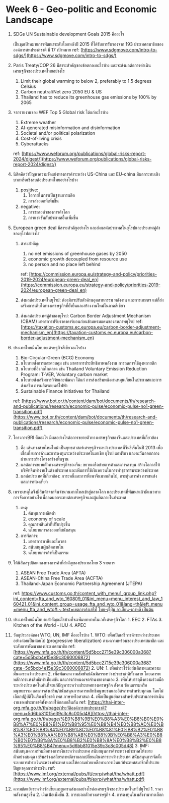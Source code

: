 # Week 6 - Geo-politic and Economic Landscape

1. SDGs UN Sustainable development Goals 2015 คืออะไร
    
    เป็นชุดเป้าหมายการพัฒนาระดับโลกหลังปี 2015 ที่ได้รับการรับรองจาก 193 ประเทศสมาชิกขององค์การสหประชาชาติ มี 17 เป้าหมาย
    ref: [https://www.sdgmove.com/intro-to-sdgs/](https://www.sdgmove.com/intro-to-sdgs/)
    
2. Paris Treaty/COP 26 มีสาระสำคัญของข้อตกลงอะไรบ้าง และจะส่งผลต่อการดำเนินเศรษฐกิจของประเทศไทยอย่างไร
    1. Limit their global warming to below 2, preferably to 1.5 degrees Celsius
    2. Carbon neutral/Net zero 2050 EU & US
    3. Thailand has to reduce its greenhouse gas emissions by 100% by 2065
3. จากรายงานของ WEF Top 5 Global risk ได้แก่อะไรบ้าง
    1. Extreme weather
    2. AI-generated misinformation and disinformation
    3. Societal and/or political polarization
    4. Cost-of-living crisis
    5. Cyberattacks
    
    ref: [https://www.weforum.org/publications/global-risks-report-2024/digest/](https://www.weforum.org/publications/global-risks-report-2024/digest/)
    
4. นิสิตคิดว่าปัญหาความขัดแย้งทางการค้าระหว่าง US-China และ EU-china มีผลกระทบเชิงบวกหรือเชิงลบต่อประเทศไทยอย่างไรบ้าง
    1. positive:
        1. โอกาสในการเป็นฐานการผลิต
        2. การส่งออกที่เพิ่มขึ้น
    2. negative:
        1. การชะลอตัวของการค้าโลก
        2. การแข่งขันกับประเทศอื่นเพิ่มขึ้น
5. European green deal มีสาระสำคัญอย่างไร และส่งผลต่อประเทศในยุโรปและประเทศคู่ค้าของยุโรปอย่างไร
    1. สาระสำคัญ:
        1. no net emissions of greenhouse gases by 2050
        2. economic growth decoupled from resource use
        3. no person and no place left behind
        
        ref: [https://commission.europa.eu/strategy-and-policy/priorities-2019-2024/european-green-deal_en](https://commission.europa.eu/strategy-and-policy/priorities-2019-2024/european-green-deal_en)
        
    2. ส่งผลต่อประเทศในยุโรป:
    ต้องมีกรปรับตัวด้านอุตสาหกรรม พลังงาน และการเกษตร แต่ก็ส่งเสริมการเติบโตทางเศรษฐกิจที่ยั่งยืนและสร้างงานใหม่ในภาคสีเขียว
    3. ส่งผลต่อประเทศคู่ค้าของยุโรป:
    Carbon Border Adjustment Mechanism (CBAM) มาตรการปรับราคาคาร์บอนก่อนข้ามพรมแดนของสหภาพยุโรป
    ref: [https://taxation-customs.ec.europa.eu/carbon-border-adjustment-mechanism_en](https://taxation-customs.ec.europa.eu/carbon-border-adjustment-mechanism_en)
6. ประเทศไทยมีนโยบายเศรษฐกิจสีเขียวอะไรบ้าง
    1. Bio-Circular-Green (BCG) Economy
    2.  นโยบายสั่งการและควบคุม เช่น มาตรการประสิทธิภาพพลังงาน การลดการใช้ถุงพลาสติก 
    3. นโยบายที่อิงกลไกตลาด เช่น Thailand Voluntary Emission Reduction Program: T-VER, Voluntary carbon market
    4. นโยบายส่งเสริมการวิจัยและพัฒนา ได้แก่ การส่งเสริมพลังงานหมุนเวียนในประเทศและการส่งเสริม การผลิตรถยนต์ไฟฟ้า
    5. Sustainable Finance Initiatives for Thailand
    
    ref: [https://www.bot.or.th/content/dam/bot/documents/th/research-and-publications/research/economic-pulse/economic-pulse-no1-green-transition.pdf](https://www.bot.or.th/content/dam/bot/documents/th/research-and-publications/research/economic-pulse/economic-pulse-no1-green-transition.pdf)
    
7. โครงการBRI คืออะไร มีผลอย่างไรต่อการขยายตัวทางเศรษฐกิจของจีนและประเทศที่เกี่ยวข้อง
    1. คือ เส้นทางสายไหมใหม่ เป็นยุทธศาสตร์เศรษฐกิจระหว่างประเทศที่จีนริเริ่มในปี 2013 เพื่อเชื่อมโยงการค้าและการลงทุนระหว่างประเทศในเอเชีย ยุโรป แอฟริกา และตะวันออกกลางผ่านการสร้างโครงสร้างพื้นฐาน
    2. ผลต่อการขยายตัวทางเศรษฐกิจของจีน:
    ขยายเครือข่ายการค้าและการลงทุน สร้างโอกาสให้บริษัทจีนทำงานในต่างประเทศ และเพิ่มการใช้เงินหยวนในการทำธุรกรรมระหว่างประเทศ
    3. ผลต่อประเทศที่เกี่ยวข้อง:
    ภาระหนี้และการพึ่งพาจีนมากเกินไป, กระตุ้นการค้า การขนส่ง และการท่องเที่ยว
8. เพราะเหตุใดจึงมีสินค้าจากจีนจำนวนมากไหลเข้าสู่ตลาดโลก และประเทศที่พัฒนาแล้วมีแนวทางการจัดการอย่างไรเพื่อลดผลกระทบต่อเศรษฐกิจและผู้ผลิตภายในประเทศ
    1. เหตุ:
        1. ต้นทุนการผลิตต่ำ
        2. economy of scale
        3. คุณภาพสินค้าที่ปรับปรุงขึ้น
        4. นโยบายการส่งออกที่สนับสนุน
    2. การจัดการ:
        1. มาตรการภาษีและโควตา
        2. สนับสนุนผู้ผลิตภายใน
        3. นโยบายการค้าที่เป็นธรรม
9. ให้นิสิตสรุปข้อตกลงทางการค้าที่สำคัญของประเทศไทย 3 รายการ
    1. ASEAN Free Trade Area (AFTA)
    2. ASEAN-China Free Trade Area (ACFTA)
    3. Thailand-Japan Economic Partnership Agreement (JTEPA)
    
    ref: [https://www.customs.go.th/content_with_menu1_group_link.php?ini_content=fta_and_wto_160809_01&ini_menu=menu_interest_and_law_160421_01&ini_content_group=usage_fta_and_wto_01&lang=th&left_menu=menu_fta_and_wto#:~:text=เขตการค้าเสรีที่,ไทย-ญี่ปุ่น อาเซียน-เกาหลี เป็นต้น](https://www.customs.go.th/content_with_menu1_group_link.php?ini_content=fta_and_wto_160809_01&ini_menu=menu_interest_and_law_160421_01&ini_content_group=usage_fta_and_wto_01&lang=th&left_menu=menu_fta_and_wto#:~:text=%E0%B9%80%E0%B8%82%E0%B8%95%E0%B8%81%E0%B8%B2%E0%B8%A3%E0%B8%84%E0%B9%89%E0%B8%B2%E0%B9%80%E0%B8%AA%E0%B8%A3%E0%B8%B5%E0%B8%97%E0%B8%B5%E0%B9%88,%E0%B9%84%E0%B8%97%E0%B8%A2%2D%E0%B8%8D%E0%B8%B5%E0%B9%88%E0%B8%9B%E0%B8%B8%E0%B9%88%E0%B8%99%20%E0%B8%AD%E0%B8%B2%E0%B9%80%E0%B8%8B%E0%B8%B5%E0%B8%A2%E0%B8%99%2D%E0%B9%80%E0%B8%81%E0%B8%B2%E0%B8%AB%E0%B8%A5%E0%B8%B5%20%E0%B9%80%E0%B8%9B%E0%B9%87%E0%B8%99%E0%B8%95%E0%B9%89%E0%B8%99)
    
10.  ประเทศไทยมีนโยบายสำคัญอะไรบ้างที่จะเพิ่มบทบาทในเวทีเศรษฐกิจโลก
    1. EEC
    2. FTAs
    3. Kitchen of the World - IUU
    4. APEC
11.  วัตถุประสงค์ของ WTO, UN, IMF คืออะไรบ้าง
    1. WTO:
    เพื่อเปิดเสรีการค้าระหว่างประเทศอย่างค่อยเป็นค่อยไป (progressive liberalization) ตามความพร้อมของประเทศสมาชิก และระดับการพัฒนาของประเทศสมาชิก
    ref: [https://www.mfa.go.th/th/content/5d5bcc2715e39c306000a368?cate=5d5bcb4e15e39c3060006872](https://www.mfa.go.th/th/content/5d5bcc2715e39c306000a368?cate=5d5bcb4e15e39c3060006872)
    2. UN:
    1. เพื่อธำรงไว้ซึ่งสันติภาพและความมั่นคงระหว่างประเทศ
    2. เพื่อพัฒนาความสัมพันธ์ฉันมิตรระหว่างประชาชาติทั้งหลาย โดยเคารพหลักการแห่งสิทธิเท่าเทียมกัน และการกำหนดเจตจำนงของตนเอง
    3. เพื่อให้บรรลุถึงความร่วมมือระหว่างประเทศในอันที่จะแก้ปัญหาระหว่างประเทศทางเศรษฐกิจ สังคม วัฒนธรรมหรือมนุษยธรรม และการส่งเสริม/สนับสนุนการเคารพสิทธิมนุษยชนและอิสรภาพสำหรับทุกคน โดยไม่เลือกปฏิบัติในเรื่องเชื้อชาติ เพศ ภาษาหรือศาสนา
    4. เพื่อเป็นศูนย์กลางสำหรับประสานการดำเนินงานของประชาชาติทั้งหลายให้กลมกลืนกัน
    ref: [https://thai-inter-org.mfa.go.th/th/page/ประวัติองค์การสหประชาชาติ?menu=5d6bb81015e39c3c8c005d48](https://thai-inter-org.mfa.go.th/th/page/%E0%B8%9B%E0%B8%A3%E0%B8%B0%E0%B8%A7%E0%B8%B1%E0%B8%95%E0%B8%B4%E0%B8%AD%E0%B8%87%E0%B8%84%E0%B9%8C%E0%B8%81%E0%B8%B2%E0%B8%A3%E0%B8%AA%E0%B8%AB%E0%B8%9B%E0%B8%A3%E0%B8%B0%E0%B8%8A%E0%B8%B2%E0%B8%8A%E0%B8%B2%E0%B8%95%E0%B8%B4?menu=5d6bb81015e39c3c8c005d48)
    3. IMF:
    สนับสนุนความร่วมมือทางการเงินระหว่างประเทศ  สนับสนุนการค้าระหว่างประเทศให้ขยายตัวอย่างสมดุล เสริมสร้างเสถียรภาพอัตราแลกเปลี่ยนเงินตราระหว่างประเทศ สนับสนุนการจัดตั้งระบบการชำระเงินระหว่างประเทศ และให้ความช่วยเหลือทางการเงินแก่ประเทศสมาชิกที่ประสบปัญหาดุลการชำระเงิน
    ref: [https://www.imf.org/external/pubs/ft/exrp/what/tha/whatt.pdf](https://www.imf.org/external/pubs/ft/exrp/what/tha/whatt.pdf)
12.  ความขัดแย้งระหว่างรัสเซียและยูเครนส่งผลอย่างไรต่อเศรษฐกิจของประเทศในทวีปยุโรป
    1. ราคาพลังงานสูงขึ้น
    2. เงินเฟ้อเพิ่มขึ้น
    3. การชะลอตัวทางเศรษฐกิจ
    4. การลงทุนในพลังงานทางเลือก